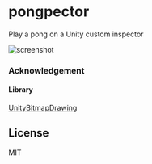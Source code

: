 pongpector
======================

Play a pong on a Unity custom inspector

![screenshot](http://abagames.sakura.ne.jp/16/pongpector/screenshot.gif)

### Acknowledgement

#### Library

[UnityBitmapDrawing](https://github.com/ProtoTurtle/UnityBitmapDrawing)

License
----------
MIT
